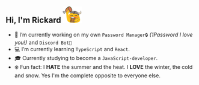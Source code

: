 ## Hi, I'm Rickard ![a](/7512-blobvikingfeast_50x50.png)

- 🔭 I’m currently working on my own `Password Manager🔒` *(1Password I love you!)* and `Discord Bot🤖`
- 💻 I’m currently learning `TypeScript` and `React`.
- 🎓 Currently studying to become a `JavaScript-developer`.
- ❄️ Fun fact: I **HATE** the summer and the heat. I **LOVE** the winter, the cold and snow. Yes I'm the complete opposite to everyone else.
